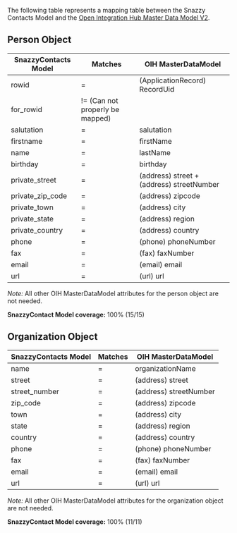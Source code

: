 The following table represents a mapping table between the Snazzy Contacts Model and the [Open Integration Hub Master Data Model V2](https://github.com/openintegrationhub/Data-and-Domain-Models/blob/ExtenstionAddressModel/MasterDataModels/Assets/OIHMasterDataModelAddresses_V2.svg).

## Person Object
|SnazzyContacts Model|Matches|OIH MasterDataModel|
|---|---|---|
|rowid| = |(ApplicationRecord) RecordUid|
|for_rowid| != (Can not properly be mapped) ||
|salutation| = |salutation|
|firstname| = |firstName|
|name| = |lastName|
|birthday| = |birthday|
|private_street| = |(address) street + (address) streetNumber|
|private_zip_code| = |(address) zipcode |
|private_town| = |(address) city|
|private_state| = |(address) region|
|private_country| = |(address) country|
|phone| = |(phone) phoneNumber|
|fax| = |(fax) faxNumber|
|email| = |(email) email|
|url| = |(url) url|

_Note:_ All other OIH MasterDataModel attributes for the person object are not needed.

**SnazzyContact Model coverage:** 100% (15/15)

## Organization Object

|SnazzyContacts Model|Matches|OIH MasterDataModel|
|---|---|---|
|name| = |organizationName|
|street| = |(address) street|
|street_number| = |(address) streetNumber|
|zip_code| = |(address) zipcode|
|town| = |(address) city|
|state| = |(address) region|
|country| = |(address) country|
|phone| = |(phone) phoneNumber|
|fax| = |(fax) faxNumber|
|email| = |(email) email|
|url| = |(url) url|

_Note:_ All other OIH MasterDataModel attributes for the organization object are not needed.

**SnazzyContact Model coverage:** 100% (11/11)
